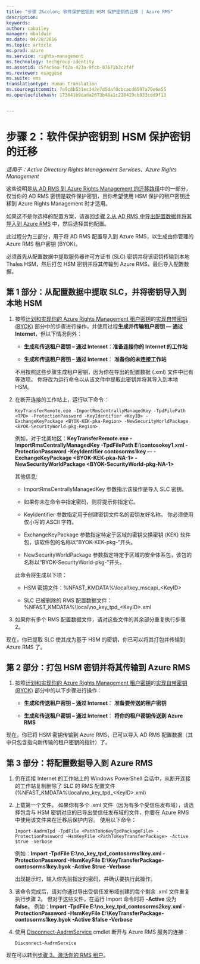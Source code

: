 ```yaml
---
title: "步骤 2&colon; 软件保护密钥到 HSM 保护密钥的迁移 | Azure RMS"
description: 
keywords: 
author: cabailey
manager: mbaldwin
ms.date: 04/28/2016
ms.topic: article
ms.prod: azure
ms.service: rights-management
ms.technology: techgroup-identity
ms.assetid: c5f4c6ea-fd2a-423a-9fcb-07671b3c2f4f
ms.reviewer: esaggese
ms.suite: ems
translationtype: Human Translation
ms.sourcegitcommit: 7a9c8b531ec342e7d5daf0cbcacd6597a79e6a55
ms.openlocfilehash: 173641b9dada2673b48a1c210419cb933cdd9f13


---
```


# 步骤 2：软件保护密钥到 HSM 保护密钥的迁移

*适用于：Active Directory Rights Management Services、Azure Rights Management*


这些说明是[从 AD RMS 到 Azure Rights Management 的迁移路径](migrate-from-ad-rms-to-azure-rms.md)中的一部分，仅当你的 AD RMS 密钥是软件保护密钥，且你希望使用 HSM 保护的租户密钥迁移到 Azure Rights Management 时才适用。 

如果这不是你选择的配置方案，请返回[步骤 2.从 AD RMS 中导出配置数据并将其导入到 Azure RMS](migrate-from-ad-rms-phase1.md#step-2-export-configuration-data-from-ad-rms-and-import-it-to-azure-rms) 中，然后选择其他配置。

此过程分为三部分，用于将 AD RMS 配置导入到 Azure RMS，以生成由你管理的 Azure RMS 租户密钥 (BYOK)。

必须首先从配置数据中提取服务器许可方证书 (SLC) 密钥并将该密钥传输到本地 Thales HSM，然后打包 HSM 密钥并将其传输到 Azure RMS，最后导入配置数据。

## 第 1 部分：从配置数据中提取 SLC，并将密钥导入到本地 HSM

1.  按照[计划和实现你的 Azure Rights Management 租户密钥](plan-implement-tenant-key.md)的[实现自带密钥 (BYOK)](plan-implement-tenant-key.md#implementing-your-azure-rights-management-tenant-key) 部分中的步骤进行操作，并使用过程**生成并传输租户密钥 — 通过 Internet**，但以下情况例外：

    -   **生成和传送租户密钥 – 通过 Internet**：**准备连接你的 Internet 的工作站**

    -   **生成和传送租户密钥 – 通过 Internet**： **准备你的未连接工作站**

    不用按照这些步骤生成租户密钥，因为你在导出的配置数据 (.xml) 文件中已有等效项。 你将改为运行命令以从该文件中提取此密钥并将其导入到本地 HSM。

2.  在断开连接的工作站上，运行以下命令：

    ```
    KeyTransferRemote.exe -ImportRmsCentrallyManagedKey -TpdFilePath <TPD> -ProtectionPassword -KeyIdentifier <KeyID> -ExchangeKeyPackage <BYOK-KEK-pka-Region> -NewSecurityWorldPackage <BYOK-SecurityWorld-pkg-Region>
    ```
    例如，对于北美地区：**KeyTransferRemote.exe -ImportRmsCentrallyManagedKey -TpdFilePath E:\contosokey1.xml -ProtectionPassword -KeyIdentifier contosorms1key –- -ExchangeKeyPackage &lt;BYOK-KEK-pka-NA-1&gt; -NewSecurityWorldPackage &lt;BYOK-SecurityWorld-pkg-NA-1&gt;**

    其他信息:

    -   ImportRmsCentrallyManagedKey 参数指示该操作是导入 SLC 密钥。

    -   如果你未在命令中指定密码，则将提示你指定它。

    -   KeyIdentifier 参数指定用于创建密钥文件名的密钥友好名称。 你必须使用仅小写的 ASCII 字符。

    -   ExchangeKeyPackage 参数指定特定于区域的密钥交换密钥 (KEK) 软件包，该软件包的名称以“BYOK-KEK-pkg-”开头。

    -   NewSecurityWorldPackage 参数指定特定于区域的安全体系包，该包的名称以“BYOK-SecurityWorld-pkg-”开头。

    此命令将生成以下项：

    -   HSM 密钥文件：%NFAST_KMDATA%\local\key_mscapi_&lt;KeyID&gt;

    -   SLC 已被删除的 RMS 配置数据文件：%NFAST_KMDATA%\local\no_key_tpd_&lt;KeyID&gt;.xml

3.  如果你有多个 RMS 配置数据文件，请对这些文件的其余部分重复执行步骤 2。

现在，你已提取 SLC 使其成为基于 HSM 的密钥，你已可以将其打包并传输到 Azure RMS 了。

## 第 2 部分：打包 HSM 密钥并将其传输到 Azure RMS

1.  按照[计划和实现你的 Azure Rights Management 租户密钥](plan-implement-tenant-key.md)的[实现自带密钥 (BYOK)](plan-implement-tenant-key.md#implementing-your-azure-rights-management-tenant-key) 部分中的以下步骤进行操作：

    -   **生成和传送租户密钥 – 通过 Internet**： **准备要传送的租户密钥**

    -   **生成和传送租户密钥 – 通过 Internet**： **将你的租户密钥传送到 Azure RMS**

现在，你已将 HSM 密钥传输到 Azure RMS，已可以导入 AD RMS 配置数据（其中只包含指向新传输的租户密钥的指针）了。

## 第 3 部分：将配置数据导入到 Azure RMS

1.  仍在连接 Internet 的工作站上的 Windows PowerShell 会话中，从断开连接的工作站复制删除了 SLC 的 RMS 配置文件 (%NFAST_KMDATA%\local\no_key_tpd_&lt;KeyID&gt;.xml)

2.  上载第一个文件。 如果你有多个 .xml 文件（因为有多个受信任发布域），请选择包含与 HSM 密钥对应的已导出受信任发布域的文件，你要在 Azure RMS 中使用该文件来在迁移后保护内容。 使用以下命令：

    ```
    Import-AadrmTpd -TpdFile <PathToNoKeyTpdPackageFile> -ProtectionPassword -HsmKeyFile <PathToKeyTransferPackage> -Active $true -Verbose
    ```
    例如：**Import -TpdFile E:\no_key_tpd_contosorms1key.xml -ProtectionPassword -HsmKeyFile E:\KeyTransferPackage-contosorms1key.byok -Active $true -Verbose**

    出现提示时，输入你先前指定的密码，并确认要执行此操作。

3.  该命令完成后，请对你通过导出受信任发布域创建的每个剩余 .xml 文件重复执行步骤 2。 但对于这些文件，在运行 Import 命令时将 **-Active** 设为 **false**。 例如：**Import -TpdFile E:\no_key_tpd_contosorms2key.xml -ProtectionPassword -HsmKeyFile E:\KeyTransferPackage-contosorms1key.byok -Active $false -Verbose**

4.  使用 [Disconnect-AadrmService](http://msdn.microsoft.com/library/windowsazure/dn629416.aspx) cmdlet 断开与 Azure RMS 服务的连接：

    ```
    Disconnect-AadrmService
    ```

现在可以转到[步骤 3。激活你的 RMS 租户](migrate-from-ad-rms-phase1.md#step-3-activate-your-rms-tenant)。





<!--HONumber=Jul16_HO3-->


